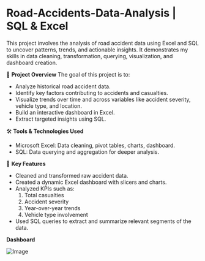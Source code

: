 # Road-Accidents-Data-Analysis | SQL & Excel
This project involves the analysis of road accident data using Excel and SQL to uncover patterns, trends, and actionable insights. It demonstrates my skills in data cleaning, transformation, querying, visualization, and dashboard creation.

📁 **Project Overview**
The goal of this project is to:
- Analyze historical road accident data.
- Identify key factors contributing to accidents and casualties.
- Visualize trends over time and across variables like accident severity, vehicle type, and location.
- Build an interactive dashboard in Excel.
- Extract targeted insights using SQL.

🛠 **Tools & Technologies Used**
- Microsoft Excel: Data cleaning, pivot tables, charts, dashboard.
- SQL: Data querying and aggregation for deeper analysis.

📌 **Key Features**
- Cleaned and transformed raw accident data.
- Created a dynamic Excel dashboard with slicers and charts.
- Analyzed KPIs such as:
     1. Total casualties 
     2. Accident severity
     3. Year-over-year trends
     4. Vehicle type involvement
- Used SQL queries to extract and summarize relevant segments of the data.

**Dashboard**

![Image](https://github.com/user-attachments/assets/d59b7b27-33d1-4e6b-a643-cb2e197426c0)
